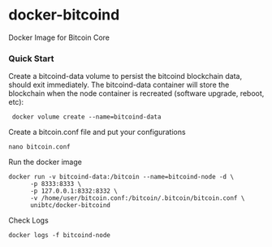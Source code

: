 # docker-bitcoind
Docker Image for Bitcoin Core

### Quick Start
Create a bitcoind-data volume to persist the bitcoind blockchain data, should exit immediately. The bitcoind-data container will store the blockchain when the node container is recreated (software upgrade, reboot, etc):
```
 docker volume create --name=bitcoind-data
```
Create a bitcoin.conf file and put your configurations
```
nano bitcoin.conf
```

Run the docker image
```
docker run -v bitcoind-data:/bitcoin --name=bitcoind-node -d \
      -p 8333:8333 \
      -p 127.0.0.1:8332:8332 \
      -v /home/user/bitcoin.conf:/bitcoin/.bitcoin/bitcoin.conf \
      unibtc/docker-bitcoind
```

Check Logs
```
docker logs -f bitcoind-node
 ```